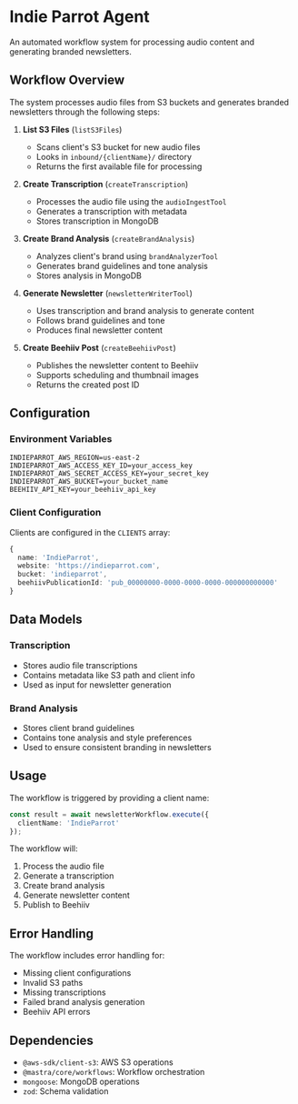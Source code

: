 # Indie Parrot Agent

An automated workflow system for processing audio content and generating branded newsletters.

## Workflow Overview

The system processes audio files from S3 buckets and generates branded newsletters through the following steps:

1. **List S3 Files** (`listS3Files`)
   - Scans client's S3 bucket for new audio files
   - Looks in `inbound/{clientName}/` directory
   - Returns the first available file for processing

2. **Create Transcription** (`createTranscription`)
   - Processes the audio file using the `audioIngestTool`
   - Generates a transcription with metadata
   - Stores transcription in MongoDB

3. **Create Brand Analysis** (`createBrandAnalysis`)
   - Analyzes client's brand using `brandAnalyzerTool`
   - Generates brand guidelines and tone analysis
   - Stores analysis in MongoDB

4. **Generate Newsletter** (`newsletterWriterTool`)
   - Uses transcription and brand analysis to generate content
   - Follows brand guidelines and tone
   - Produces final newsletter content

5. **Create Beehiiv Post** (`createBeehiivPost`)
   - Publishes the newsletter content to Beehiiv
   - Supports scheduling and thumbnail images
   - Returns the created post ID

## Configuration

### Environment Variables
```env
INDIEPARROT_AWS_REGION=us-east-2
INDIEPARROT_AWS_ACCESS_KEY_ID=your_access_key
INDIEPARROT_AWS_SECRET_ACCESS_KEY=your_secret_key
INDIEPARROT_AWS_BUCKET=your_bucket_name
BEEHIIV_API_KEY=your_beehiiv_api_key
```

### Client Configuration
Clients are configured in the `CLIENTS` array:
```typescript
{
  name: 'IndieParrot',
  website: 'https://indieparrot.com',
  bucket: 'indieparrot',
  beehiivPublicationId: 'pub_00000000-0000-0000-0000-000000000000'
}
```

## Data Models

### Transcription
- Stores audio file transcriptions
- Contains metadata like S3 path and client info
- Used as input for newsletter generation

### Brand Analysis
- Stores client brand guidelines
- Contains tone analysis and style preferences
- Used to ensure consistent branding in newsletters

## Usage

The workflow is triggered by providing a client name:

```typescript
const result = await newsletterWorkflow.execute({
  clientName: 'IndieParrot'
});
```

The workflow will:
1. Process the audio file
2. Generate a transcription
3. Create brand analysis
4. Generate newsletter content
5. Publish to Beehiiv

## Error Handling

The workflow includes error handling for:
- Missing client configurations
- Invalid S3 paths
- Missing transcriptions
- Failed brand analysis generation
- Beehiiv API errors

## Dependencies

- `@aws-sdk/client-s3`: AWS S3 operations
- `@mastra/core/workflows`: Workflow orchestration
- `mongoose`: MongoDB operations
- `zod`: Schema validation 